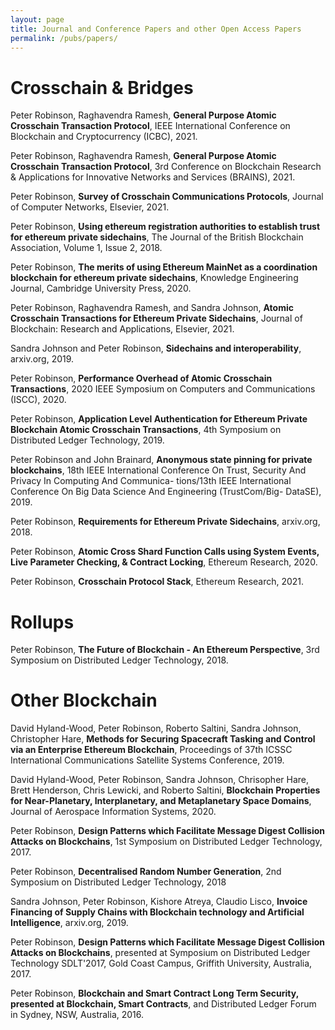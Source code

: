 ```yaml
---
layout: page
title: Journal and Conference Papers and other Open Access Papers
permalink: /pubs/papers/
---
```




# Crosschain & Bridges

Peter Robinson, Raghavendra Ramesh, **General Purpose Atomic Crosschain Transaction Protocol**, IEEE International Conference on Blockchain and Cryptocurrency (ICBC), 2021.

Peter Robinson, Raghavendra Ramesh, **General Purpose Atomic Crosschain Transaction Protocol**, 3rd Conference on Blockchain Research & Applications for Innovative Networks and Services (BRAINS), 2021.

Peter Robinson, **Survey of Crosschain Communications Protocols**, Journal of Computer Networks, Elsevier, 2021.

Peter Robinson, **Using ethereum registration authorities to establish trust for ethereum private sidechains**, The Journal of the British Blockchain Association, Volume 1, Issue 2, 2018.

Peter Robinson, **The merits of using Ethereum MainNet as a coordination blockchain for ethereum private sidechains**, Knowledge Engineering Journal, Cambridge University Press, 2020.

Peter Robinson, Raghavendra Ramesh, and Sandra Johnson, **Atomic Crosschain Transactions for Ethereum Private Sidechains**, Journal of Blockchain: Research and Applications, Elsevier, 2021.

Sandra Johnson and Peter Robinson, **Sidechains and interoperability**, arxiv.org, 2019.

Peter Robinson, **Performance Overhead of Atomic Crosschain Transactions**, 2020 IEEE Symposium on Computers and Communications (ISCC), 2020.

Peter Robinson, **Application Level Authentication for Ethereum Private Blockchain Atomic Crosschain Transactions**, 4th Symposium on Distributed Ledger Technology, 2019.

Peter Robinson and John Brainard, **Anonymous state pinning for private blockchains**, 18th IEEE International Conference On Trust, Security And Privacy In Computing And Communica- tions/13th IEEE International Conference On Big Data Science And Engineering (TrustCom/Big- DataSE), 2019.

Peter Robinson, **Requirements for Ethereum Private Sidechains**, arxiv.org, 2018.

Peter Robinson, **Atomic Cross Shard Function Calls using System Events, Live Parameter Checking, & Contract Locking**, Ethereum Research, 2020.

Peter Robinson, **Crosschain Protocol Stack**, Ethereum Research, 2021.

# Rollups
Peter Robinson, **The Future of Blockchain - An Ethereum Perspective**, 3rd Symposium on Distributed Ledger Technology, 2018.

# Other Blockchain

David Hyland-Wood, Peter Robinson, Roberto Saltini, Sandra Johnson, Christopher Hare, **Methods for Securing Spacecraft Tasking and Control via an Enterprise Ethereum Blockchain**, Proceedings of 37th ICSSC International Communications Satellite Systems Conference, 2019. 

David Hyland-Wood, Peter Robinson, Sandra Johnson, Chrisopher Hare, Brett Henderson, Chris Lewicki, and Roberto Saltini, **Blockchain Properties for Near-Planetary, Interplanetary, and Metaplanetary Space Domains**, Journal of Aerospace Information Systems, 2020. 

Peter Robinson, **Design Patterns which Facilitate Message Digest Collision Attacks on Blockchains**, 1st Symposium on Distributed Ledger Technology, 2017.

Peter Robinson, **Decentralised Random Number Generation**, 2nd Symposium on Distributed Ledger Technology, 2018 

Sandra Johnson, Peter Robinson, Kishore Atreya, Claudio Lisco, **Invoice Financing of Supply Chains with Blockchain technology and Artificial Intelligence**, arxiv.org, 2019.

Peter Robinson, **Design Patterns which Facilitate Message Digest Collision Attacks on Blockchains**, presented at Symposium on Distributed Ledger Technology SDLT'2017, Gold Coast Campus, Griffith University, Australia, 2017.

Peter Robinson, **Blockchain and Smart Contract Long Term Security, presented at Blockchain, Smart Contracts**, and Distributed Ledger Forum in Sydney, NSW, Australia, 2016.
